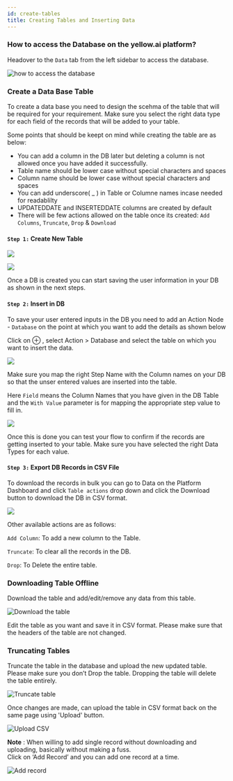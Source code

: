 ```yaml
---
id: create-tables
title: Creating Tables and Inserting Data
---
```


### How to access the Database on the yellow.ai platform?

Headover to the `Data` tab from the left sidebar to access the database.

![how to access the database](https://cdn.yellowmessenger.com/OoM6M6mK2bAI1615891898315.png)

### Create a Data Base Table

To create a data base you need to design the scehma of the table that will be required for your requirement. Make sure you select the right data type for each field of the records that will be added to your table. 

Some points that should be keept on mind while creating the table are as below:

* You can add a column in the DB later but deleting a column is not allowed once you have added it successfully.
* Table name should be lower case without special characters and spaces
* Column name should be lower case without special characters and spaces
* You can add underscore( _ ) in Table or Columne names incase needed for readablilty 
* UPDATEDDATE and INSERTEDDATE columns are created by default
* There will be few actions allowed on the table once its created: `Add Columns`, `Truncate`, `Drop` & `Download`

#### `Step 1:` Create New Table

![](https://cdn.yellowmessenger.com/mobQ2e2OApqo1613547611511.png)

![](https://cdn.yellowmessenger.com/it9Olwbd6Wcj1613547697034.png)

Once a DB is created you can start saving the user information in your DB as shown in the next steps.

#### `Step 2:` Insert in DB

To save your user entered inputs in the DB you need to add an Action Node - `Database` on the point at which you want to add the details as shown below

Click on ⊕ , select Action > Database and select the table on which you want to insert the data.

![](https://cdn.yellowmessenger.com/fDLcPdIB7kG41613559097722.png)

Make sure you map the right Step Name with the Column names on your DB so that the unser entered values are inserted into the table.

Here `Field` means the Column Names that you have given in the DB Table and the `With Value` parameter is for mapping the appropriate step value to fill in.

![](https://cdn.yellowmessenger.com/8LR0MiBywueB1613559300319.png)

Once this is done you can test your flow to confirm if the records are getting inserted to your table. Make sure you have selected the right Data Types for each value.

#### `Step 3:` Export DB Records in CSV File

To download the records in bulk you can go to Data on the Platform Dashboard and click `Table actions` drop down and click the Download button to download the DB in CSV format. 

![](https://cdn.yellowmessenger.com/A2mhUuox6zAC1613561519647.png)

Other available actions are as follows:

`Add Column`: To add a new column to the Table.

`Truncate`: To clear all the records in the DB.

`Drop`: To Delete the entire table.

### Downloading Table Offline

Download the table and add/edit/remove any data from this table. 

![Download the table](https://cdn.yellowmessenger.com/geXLTc7saBDC1615892768708.png)


Edit the table as you want and save it in CSV format. Please make sure that the headers of the table are not changed. 

### Truncating Tables

Truncate the table in the database and upload the new updated table. Please make sure you don’t Drop the table. Dropping the table will delete the table entirely. 

![Truncate table](https://cdn.yellowmessenger.com/8sGWAKv3FORp1615892832779.png)

Once changes are made, can upload the table in CSV format back on the same page using 'Upload' button. 

![Upload CSV](https://cdn.yellowmessenger.com/NGuXuTaP3lOE1615893169294.png)


**Note** : When willing to add single record without downloading and uploading, basically without making a fuss.  
Click on ‘Add Record’ and you can add one record at a time.

![Add record](https://cdn.yellowmessenger.com/ISbs9PfBEf121615893406287.png)